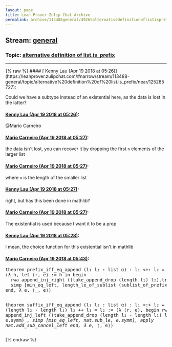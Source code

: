 ```yaml
---
layout: page
title: Lean Prover Zulip Chat Archive 
permalink: archive/113488general/49265alternativedefinitionoflistisprefix.html
---
```


## Stream: [general](https://leanprover-community.github.io/archive/113488general/index.html)
### Topic: [alternative definition of list.is_prefix](https://leanprover-community.github.io/archive/113488general/49265alternativedefinitionoflistisprefix.html)

---

<base href="https://leanprover.zulipchat.com">
{% raw %}
#### [ Kenny Lau (Apr 19 2018 at 05:26)](https://leanprover.zulipchat.com/#narrow/stream/113488-general/topic/alternative%20definition%20of%20list.is_prefix/near/125285727):
<p>Could we have a subtype instead of an existential here, as the data is lost in the latter?</p>

#### [ Kenny Lau (Apr 19 2018 at 05:26)](https://leanprover.zulipchat.com/#narrow/stream/113488-general/topic/alternative%20definition%20of%20list.is_prefix/near/125285728):
<p><span class="user-mention" data-user-id="110049">@Mario Carneiro</span></p>

#### [ Mario Carneiro (Apr 19 2018 at 05:27)](https://leanprover.zulipchat.com/#narrow/stream/113488-general/topic/alternative%20definition%20of%20list.is_prefix/near/125285742):
<p>the data isn't lost, you can recover it by dropping the first <code>n</code> elements of the larger list</p>

#### [ Mario Carneiro (Apr 19 2018 at 05:27)](https://leanprover.zulipchat.com/#narrow/stream/113488-general/topic/alternative%20definition%20of%20list.is_prefix/near/125285743):
<p>where <code>n</code> is the length of the smaller list</p>

#### [ Kenny Lau (Apr 19 2018 at 05:27)](https://leanprover.zulipchat.com/#narrow/stream/113488-general/topic/alternative%20definition%20of%20list.is_prefix/near/125285744):
<p>right, but has this been done in mathlib?</p>

#### [ Mario Carneiro (Apr 19 2018 at 05:27)](https://leanprover.zulipchat.com/#narrow/stream/113488-general/topic/alternative%20definition%20of%20list.is_prefix/near/125285745):
<p>The existential is used because I want it to be a prop</p>

#### [ Kenny Lau (Apr 19 2018 at 05:28)](https://leanprover.zulipchat.com/#narrow/stream/113488-general/topic/alternative%20definition%20of%20list.is_prefix/near/125285784):
<p>I mean, the choice function for this existential isn't in mathlib</p>

#### [ Mario Carneiro (Apr 19 2018 at 05:43)](https://leanprover.zulipchat.com/#narrow/stream/113488-general/topic/alternative%20definition%20of%20list.is_prefix/near/125286245):
<div class="codehilite"><pre><span></span>theorem prefix_iff_eq_append (l₁ l₂ : list α) : l₁ &lt;+: l₂ ↔ l₁ ++ drop (length l₁) l₂ = l₂ :=
⟨λ h, let ⟨r, e⟩ := h in begin
  rwa append_inj_right ((take_append_drop (length l₁) l₂).trans e.symm) _,
  simp [min_eq_left, length_le_of_sublist (sublist_of_prefix h)],
end, λ e, ⟨_, e⟩⟩

theorem suffix_iff_eq_append (l₁ l₂ : list α) : l₁ &lt;:+ l₂ ↔ take (length l₂ - length l₁) l₂ ++ l₁ = l₂ :=
⟨λ ⟨r, e⟩, begin
  rwa append_inj_left ((take_append_drop (length l₂ - length l₁) l₂).trans e.symm) _,
  simp [min_eq_left, nat.sub_le, e.symm],
  apply nat.add_sub_cancel_left
end, λ e, ⟨_, e⟩⟩
</pre></div>


{% endraw %}
